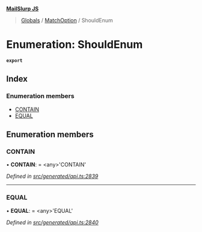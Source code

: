 **[MailSlurp JS](../README.md)**

> [Globals](../README.md) / [MatchOption](../modules/matchoption.md) / ShouldEnum

# Enumeration: ShouldEnum

**`export`** 

## Index

### Enumeration members

* [CONTAIN](matchoption.shouldenum.md#contain)
* [EQUAL](matchoption.shouldenum.md#equal)

## Enumeration members

### CONTAIN

•  **CONTAIN**:  = \<any>'CONTAIN'

*Defined in [src/generated/api.ts:2839](https://github.com/mailslurp/mailslurp-client/blob/eace919/src/generated/api.ts#L2839)*

___

### EQUAL

•  **EQUAL**:  = \<any>'EQUAL'

*Defined in [src/generated/api.ts:2840](https://github.com/mailslurp/mailslurp-client/blob/eace919/src/generated/api.ts#L2840)*
